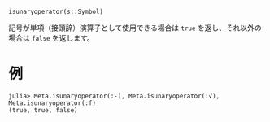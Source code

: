 ```
isunaryoperator(s::Symbol)
```

記号が単項（接頭辞）演算子として使用できる場合は `true` を返し、それ以外の場合は `false` を返します。

# 例

```jldoctest
julia> Meta.isunaryoperator(:-), Meta.isunaryoperator(:√), Meta.isunaryoperator(:f)
(true, true, false)
```
